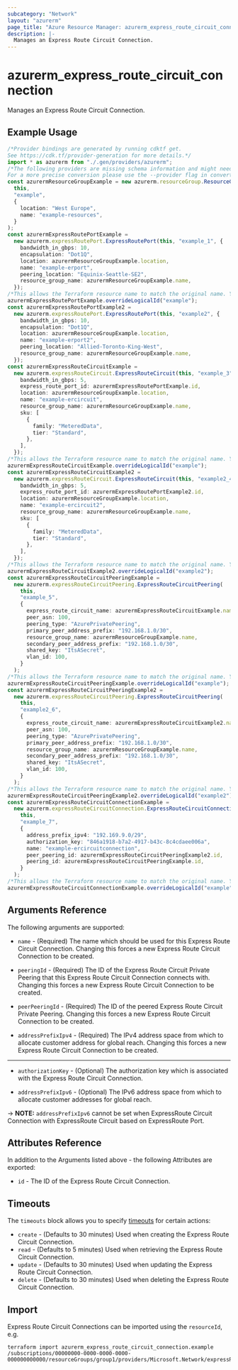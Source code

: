 ```yaml
---
subcategory: "Network"
layout: "azurerm"
page_title: "Azure Resource Manager: azurerm_express_route_circuit_connection"
description: |-
  Manages an Express Route Circuit Connection.
---
```


# azurerm\_express\_route\_circuit\_connection

Manages an Express Route Circuit Connection.

## Example Usage

```typescript
/*Provider bindings are generated by running cdktf get.
See https://cdk.tf/provider-generation for more details.*/
import * as azurerm from "./.gen/providers/azurerm";
/*The following providers are missing schema information and might need manual adjustments to synthesize correctly: azurerm.
For a more precise conversion please use the --provider flag in convert.*/
const azurermResourceGroupExample = new azurerm.resourceGroup.ResourceGroup(
  this,
  "example",
  {
    location: "West Europe",
    name: "example-resources",
  }
);
const azurermExpressRoutePortExample =
  new azurerm.expressRoutePort.ExpressRoutePort(this, "example_1", {
    bandwidth_in_gbps: 10,
    encapsulation: "Dot1Q",
    location: azurermResourceGroupExample.location,
    name: "example-erport",
    peering_location: "Equinix-Seattle-SE2",
    resource_group_name: azurermResourceGroupExample.name,
  });
/*This allows the Terraform resource name to match the original name. You can remove the call if you don't need them to match.*/
azurermExpressRoutePortExample.overrideLogicalId("example");
const azurermExpressRoutePortExample2 =
  new azurerm.expressRoutePort.ExpressRoutePort(this, "example2", {
    bandwidth_in_gbps: 10,
    encapsulation: "Dot1Q",
    location: azurermResourceGroupExample.location,
    name: "example-erport2",
    peering_location: "Allied-Toronto-King-West",
    resource_group_name: azurermResourceGroupExample.name,
  });
const azurermExpressRouteCircuitExample =
  new azurerm.expressRouteCircuit.ExpressRouteCircuit(this, "example_3", {
    bandwidth_in_gbps: 5,
    express_route_port_id: azurermExpressRoutePortExample.id,
    location: azurermResourceGroupExample.location,
    name: "example-ercircuit",
    resource_group_name: azurermResourceGroupExample.name,
    sku: [
      {
        family: "MeteredData",
        tier: "Standard",
      },
    ],
  });
/*This allows the Terraform resource name to match the original name. You can remove the call if you don't need them to match.*/
azurermExpressRouteCircuitExample.overrideLogicalId("example");
const azurermExpressRouteCircuitExample2 =
  new azurerm.expressRouteCircuit.ExpressRouteCircuit(this, "example2_4", {
    bandwidth_in_gbps: 5,
    express_route_port_id: azurermExpressRoutePortExample2.id,
    location: azurermResourceGroupExample.location,
    name: "example-ercircuit2",
    resource_group_name: azurermResourceGroupExample.name,
    sku: [
      {
        family: "MeteredData",
        tier: "Standard",
      },
    ],
  });
/*This allows the Terraform resource name to match the original name. You can remove the call if you don't need them to match.*/
azurermExpressRouteCircuitExample2.overrideLogicalId("example2");
const azurermExpressRouteCircuitPeeringExample =
  new azurerm.expressRouteCircuitPeering.ExpressRouteCircuitPeering(
    this,
    "example_5",
    {
      express_route_circuit_name: azurermExpressRouteCircuitExample.name,
      peer_asn: 100,
      peering_type: "AzurePrivatePeering",
      primary_peer_address_prefix: "192.168.1.0/30",
      resource_group_name: azurermResourceGroupExample.name,
      secondary_peer_address_prefix: "192.168.1.0/30",
      shared_key: "ItsASecret",
      vlan_id: 100,
    }
  );
/*This allows the Terraform resource name to match the original name. You can remove the call if you don't need them to match.*/
azurermExpressRouteCircuitPeeringExample.overrideLogicalId("example");
const azurermExpressRouteCircuitPeeringExample2 =
  new azurerm.expressRouteCircuitPeering.ExpressRouteCircuitPeering(
    this,
    "example2_6",
    {
      express_route_circuit_name: azurermExpressRouteCircuitExample2.name,
      peer_asn: 100,
      peering_type: "AzurePrivatePeering",
      primary_peer_address_prefix: "192.168.1.0/30",
      resource_group_name: azurermResourceGroupExample.name,
      secondary_peer_address_prefix: "192.168.1.0/30",
      shared_key: "ItsASecret",
      vlan_id: 100,
    }
  );
/*This allows the Terraform resource name to match the original name. You can remove the call if you don't need them to match.*/
azurermExpressRouteCircuitPeeringExample2.overrideLogicalId("example2");
const azurermExpressRouteCircuitConnectionExample =
  new azurerm.expressRouteCircuitConnection.ExpressRouteCircuitConnection(
    this,
    "example_7",
    {
      address_prefix_ipv4: "192.169.9.0/29",
      authorization_key: "846a1918-b7a2-4917-b43c-8c4cdaee006a",
      name: "example-ercircuitconnection",
      peer_peering_id: azurermExpressRouteCircuitPeeringExample2.id,
      peering_id: azurermExpressRouteCircuitPeeringExample.id,
    }
  );
/*This allows the Terraform resource name to match the original name. You can remove the call if you don't need them to match.*/
azurermExpressRouteCircuitConnectionExample.overrideLogicalId("example");

```

## Arguments Reference

The following arguments are supported:

*   `name` - (Required) The name which should be used for this Express Route Circuit Connection. Changing this forces a new Express Route Circuit Connection to be created.

*   `peeringId` - (Required) The ID of the Express Route Circuit Private Peering that this Express Route Circuit Connection connects with. Changing this forces a new Express Route Circuit Connection to be created.

*   `peerPeeringId` - (Required) The ID of the peered Express Route Circuit Private Peering. Changing this forces a new Express Route Circuit Connection to be created.

*   `addressPrefixIpv4` - (Required) The IPv4 address space from which to allocate customer address for global reach. Changing this forces a new Express Route Circuit Connection to be created.

***

*   `authorizationKey` - (Optional) The authorization key which is associated with the Express Route Circuit Connection.

*   `addressPrefixIpv6` - (Optional) The IPv6 address space from which to allocate customer addresses for global reach.

\-> **NOTE:** `addressPrefixIpv6` cannot be set when ExpressRoute Circuit Connection with ExpressRoute Circuit based on ExpressRoute Port.

## Attributes Reference

In addition to the Arguments listed above - the following Attributes are exported:

* `id` - The ID of the Express Route Circuit Connection.

## Timeouts

The `timeouts` block allows you to specify [timeouts](https://www.terraform.io/language/resources/syntax#operation-timeouts) for certain actions:

* `create` - (Defaults to 30 minutes) Used when creating the Express Route Circuit Connection.
* `read` - (Defaults to 5 minutes) Used when retrieving the Express Route Circuit Connection.
* `update` - (Defaults to 30 minutes) Used when updating the Express Route Circuit Connection.
* `delete` - (Defaults to 30 minutes) Used when deleting the Express Route Circuit Connection.

## Import

Express Route Circuit Connections can be imported using the `resourceId`, e.g.

```shell
terraform import azurerm_express_route_circuit_connection.example /subscriptions/00000000-0000-0000-0000-000000000000/resourceGroups/group1/providers/Microsoft.Network/expressRouteCircuits/circuit1/peerings/peering1/connections/connection1
```
